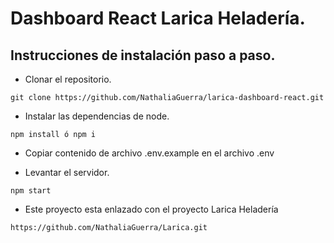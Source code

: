 # Dashboard React Larica Heladería.


## Instrucciones de instalación paso a paso.

- Clonar el repositorio.

```
git clone https://github.com/NathaliaGuerra/larica-dashboard-react.git
```

- Instalar las dependencias de node.

```
npm install ó npm i
```
- Copiar contenido de archivo .env.example en el archivo .env


- Levantar el servidor.

```
npm start
```

- Este proyecto esta enlazado con el proyecto Larica Heladería 

```
https://github.com/NathaliaGuerra/Larica.git
```



